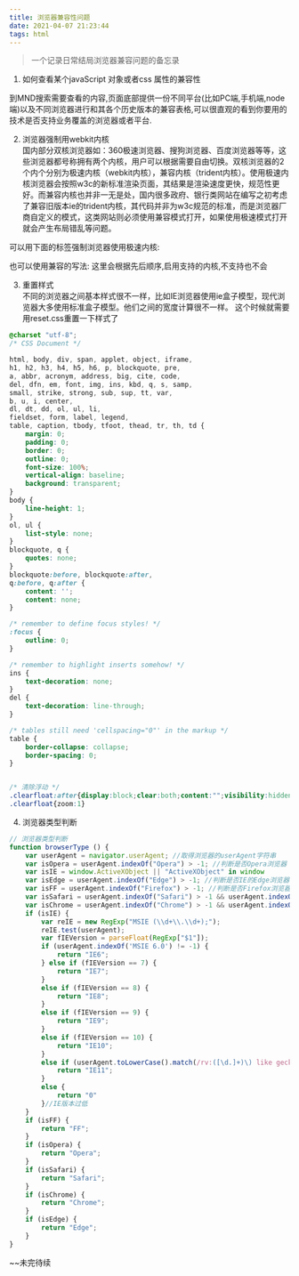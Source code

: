 ```yaml
---
title: 浏览器兼容性问题
date: 2021-04-07 21:23:44
tags: html 
---
```

> 一个记录日常结局浏览器兼容问题的备忘录

1. 如何查看某个javaScript 对象或者css 属性的兼容性  

到MND搜索需要查看的内容,页面底部提供一份不同平台(比如PC端,手机端,node端)以及不同浏览器进行和其各个历史版本的兼容表格,可以很直观的看到你要用的技术是否支持业务覆盖的浏览器或者平台.

2. 浏览器强制用webkit内核   
国内部分双核浏览器如：360极速浏览器、搜狗浏览器、百度浏览器等等，这些浏览器都号称拥有两个内核，用户可以根据需要自由切换。双核浏览器的2个内个分别为极速内核（webkit内核），兼容内核（trident内核）。使用极速内核浏览器会按照w3c的新标准渲染页面，其结果是渲染速度更快，规范性更好。而兼容内核也并非一无是处，国内很多政府、银行类网站在编写之初考虑了兼容旧版本ie的trident内核，其代码并非为w3c规范的标准，而是浏览器厂商自定义的模式，这类网站则必须使用兼容模式打开，如果使用极速模式打开就会产生布局错乱等问题。

可以用下面的标签强制浏览器使用极速内核:  
<meta name="renderer" content="webkit">

也可以使用兼容的写法:
<meta name="renderer" content="webkit|ie-comp|ie-stand">
这里会根据先后顺序,启用支持的内核,不支持也不会


3. 重置样式   
不同的浏览器之间基本样式很不一样，比如IE浏览器使用ie盒子模型，现代浏览器大多使用标准盒子模型。他们之间的宽度计算很不一样。
这个时候就需要用reset.css重置一下样式了
```css
@charset "utf-8";
/* CSS Document */

html, body, div, span, applet, object, iframe,
h1, h2, h3, h4, h5, h6, p, blockquote, pre,
a, abbr, acronym, address, big, cite, code,
del, dfn, em, font, img, ins, kbd, q, s, samp,
small, strike, strong, sub, sup, tt, var,
b, u, i, center,
dl, dt, dd, ol, ul, li,
fieldset, form, label, legend,
table, caption, tbody, tfoot, thead, tr, th, td {
    margin: 0;
    padding: 0;
    border: 0;
    outline: 0;
    font-size: 100%;
    vertical-align: baseline;
    background: transparent;
}
body {
    line-height: 1;
}
ol, ul {
    list-style: none;
}
blockquote, q {
    quotes: none;
}
blockquote:before, blockquote:after,
q:before, q:after {
    content: '';
    content: none;
}

/* remember to define focus styles! */
:focus {
    outline: 0;
}

/* remember to highlight inserts somehow! */
ins {
    text-decoration: none;
}
del {
    text-decoration: line-through;
}

/* tables still need 'cellspacing="0"' in the markup */
table {
    border-collapse: collapse;
    border-spacing: 0;
}


/* 清除浮动 */
.clearfloat:after{display:block;clear:both;content:"";visibility:hidden; height:0;} 
.clearfloat{zoom:1} 

```


4. 浏览器类型判断
```javaScript
// 浏览器类型判断
function browserType () {
    var userAgent = navigator.userAgent; //取得浏览器的userAgent字符串
    var isOpera = userAgent.indexOf("Opera") > -1; //判断是否Opera浏览器
    var isIE = window.ActiveXObject || "ActiveXObject" in window
    var isEdge = userAgent.indexOf("Edge") > -1; //判断是否IE的Edge浏览器
    var isFF = userAgent.indexOf("Firefox") > -1; //判断是否Firefox浏览器
    var isSafari = userAgent.indexOf("Safari") > -1 && userAgent.indexOf("Chrome") == -1; //判断是否Safari浏览器
    var isChrome = userAgent.indexOf("Chrome") > -1 && userAgent.indexOf("Safari") > -1 && !isEdge; //判断Chrome浏览器
    if (isIE) {
        var reIE = new RegExp("MSIE (\\d+\\.\\d+);");
        reIE.test(userAgent);
        var fIEVersion = parseFloat(RegExp["$1"]);
        if (userAgent.indexOf('MSIE 6.0') != -1) {
            return "IE6";
        } else if (fIEVersion == 7) {
            return "IE7";
        }
        else if (fIEVersion == 8) {
            return "IE8";
        }
        else if (fIEVersion == 9) {
            return "IE9";
        }
        else if (fIEVersion == 10) {
            return "IE10";
        }
        else if (userAgent.toLowerCase().match(/rv:([\d.]+)\) like gecko/)) {
            return "IE11";
        }
        else {
            return "0"
        }//IE版本过低
    }
    if (isFF) {
        return "FF";
    }
    if (isOpera) {
        return "Opera";
    }
    if (isSafari) {
        return "Safari";
    }
    if (isChrome) {
        return "Chrome";
    }
    if (isEdge) {
        return "Edge";
    }
}
```
~~未完待续
